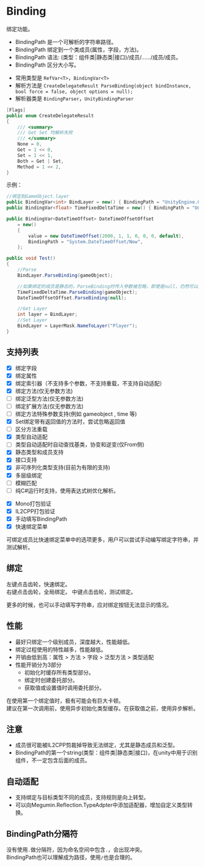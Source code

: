 # Binding
绑定功能。  
- BindingPath 是一个可解析的字符串路径。  
- BindingPath 绑定到一个类成员(属性，字段，方法)。  
- BindingPath 语法:  (类型：组件类|静态类|接口)/成员/....../成员/成员。  
- BindingPath 区分大小写。  

+ 常用类型是 `RefVar<T>`，`BindingVar<T>`
+ 解析方法是 `CreateDelegateResult ParseBinding(object bindInstance, bool force = false, object options = null);`
+ 解析器类是 `BindingParser`，`UnityBindingParser`

```cs
[Flags]
public enum CreateDelegateResult
{
    /// <summary>
    /// Get Set 均解析失败
    /// </summary>
    None = 0,
    Get = 1 << 0,
    Set = 1 << 1,
    Both = Get | Set,
    Method = 1 << 2,
}
```

示例：
```cs
//绑定到GameObject.layer
public BindingVar<int> BindLayer = new() { BindingPath = "UnityEngine.GameObject/layer" };
public BindingVar<float> TimeFixedDeltaTime = new() { BindingPath = "UnityEngine.Time/fixedDeltaTime" };

public BindingVar<DateTimeOffset> DateTimeOffsetOffset
    = new()
    {
        value = new DateTimeOffset(2000, 1, 1, 0, 0, 0, default),
        BindingPath = "System.DateTimeOffset/Now",
    };

public void Test()
{
    //Parse
    BindLayer.ParseBinding(gameObject);

    //如果绑定的成员是静态的，ParseBinding时传入参数被忽略，即使是null，仍然可以解析成功。
    TimeFixedDeltaTime.ParseBinding(gameObject);
    DateTimeOffsetOffset.ParseBinding(null);

    //Get Layer
    int layer = BindLayer;
    //Set Layer
    BindLayer = LayerMask.NameToLayer("Player");
}
```
## 支持列表
- [x] 绑定字段
- [x] 绑定属性
- [X] 绑定索引器（不支持多个参数，不支持重载，不支持自动适配）
- [x] 绑定方法(仅无参数方法)
- [ ] 绑定泛型方法(仅无参数方法)
- [ ] 绑定扩展方法(仅无参数方法)
- [ ] 绑定方法特殊参数支持(例如 gameobject , time 等)
- [x] Set绑定带有返回值的方法时，尝试忽略返回值
- [ ] 区分方法重载
- [x] 类型自动适配
- [ ] 类型自动适配时自动查找基类，协变和逆变(仅From侧)
- [x] 静态类型和成员支持
- [x] 接口支持
- [x] 非可序列化类型支持(目前为有限的支持)
- [x] 多层级绑定
- [ ] 模糊匹配
- [ ] 纯C#运行时支持，使用表达式树优化解析。
+ [x] Mono打包验证
+ [x] IL2CPP打包验证
+ [x] 手动填写BindingPath
+ [x] 快速绑定菜单

可绑定成员比快速绑定菜单中的选项更多，用户可以尝试手动编写绑定字符串，并测试解析。  

## 绑定
左键点击齿轮，快速绑定。  
右键点击齿轮，全局绑定。
中键点击齿轮，测试绑定。

更多的时候，也可以手动填写字符串，应对绑定按钮无法显示的情况。  

## 性能
- 最好只绑定一个级别成员，深度越大，性能越低。
- 绑定过程使用的特性越多，性能越低。
- 开销由低到高：属性 > 方法 > 字段 > 泛型方法 > 类型适配
- 性能开销分为3部分
  - 初始化时缓存所有类型部分。
  - 绑定时创建委托部分。
  - 获取值或设置值时调用委托部分。

在使用第一个绑定值时，极有可能会有巨大卡顿。  
建议在第一次调用前，使用异步初始化类型缓存。在获取值之前，使用异步解析。

## 注意
- 成员很可能被IL2CPP剪裁掉导致无法绑定，尤其是静态成员和泛型。
- BindingPath的第一个string(类型：组件类|静态类|接口)，在unity中用于识别组件，不一定包含后面的成员。

## 自动适配
- 支持绑定与目标类型不同的成员，支持规则是向上转型。  
- 可以向Megumin.Reflection.TypeAdpter中添加适配器，增加自定义类型转换。  

## BindingPath分隔符
没有使用`.`做分隔符，因为命名空间中包含`.`，会出现冲突。  
BindingPath也可以理解成为路径，使用`/`也是合理的。  




